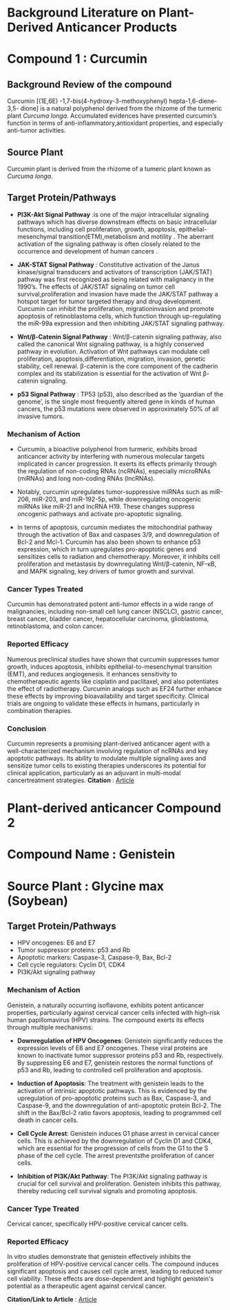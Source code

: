 # Background Literature on Plant-Derived Anticancer Products
# Compound 1 : Curcumin

## Background Review of the compound
Curcumin [(1E,6E) -1,7-bis(4-hydroxy-3-methoxyphenyl) hepta-1,6-diene-3,5- dione] is a natural polyphenol derived from the rhizome of the turmeric plant *Curcuma longa.* Accumulated evidences have presented curcumin’s function in terms of anti-inflammatory,antioxidant properties, and especially anti-tumor activities.

## Source Plant
Curcumin plant is derived from the rhizome of a tumeric plant known as *Curcuma longa*.

## Target Protein/Pathways
- **PI3K-Akt Signal Pathway** :is one of the major intracellular signaling pathways which has diverse downstream effects on basic intracellular functions, including cell proliferation, growth, apoptosis, epithelial-mesenchymal transition(ETM),metabolism and motility . The aberrant activation of the signaling pathway is often closely related to the occurrence and development of human cancers .


- **JAK-STAT Signal Pathway** : Constitutive activation of the Janus kinase/signal transducers and activators of transcription (JAK/STAT) pathway was first recognized as being related with malignancy in the 1990’s.
The effects of JAK/STAT signaling on tumor cell survival,proliferation and invasion have made the JAK/STAT pathway a hotspot target for tumor targeted therapy and drug development.
Curcumin can inhibit the proliferation, migrationinvasion and promote apoptosis of retinoblastoma cells, which function through up-regulating the miR-99a expression and then inhibiting JAK/STAT signaling pathway.


- **Wnt/β-Catenin Signal Pathway** : Wnt/β-catenin signaling pathway, also called the canonical Wnt signaling pathway, is a highly conserved pathway in evolution. Activation of Wnt pathways can modulate cell proliferation, apoptosis,differentiation, migration, invasion, genetic stability, cell renewal. β-catenin is the core component of the cadherin complex and its stabilization is essential for the activation of Wnt β-catenin signaling.

- **p53 Signal Pathway** : TP53 (p53), also described as the ‘guardian of the genome’, is the single most frequently altered gene in kinds of human cancers, the p53 mutations were observed in approximately 50% of all invasive tumors.

### Mechanism of Action
- Curcumin, a bioactive polyphenol from turmeric, exhibits broad anticancer activity by interfering with numerous molecular targets implicated in cancer progression. It exerts its effects primarily through the regulation of non-coding RNAs (ncRNAs), especially microRNAs (miRNAs) and long non-coding RNAs (lncRNAs).

- Notably, curcumin upregulates tumor-suppressive miRNAs such as miR-206, miR-203, and miR-192-5p, while downregulating oncogenic miRNAs like miR-21 and lncRNA H19. These changes suppress oncogenic pathways and activate pro-apoptotic signaling.

- In terms of apoptosis, curcumin mediates the mitochondrial pathway through the activation of Bax and caspases 3/9, and downregulation of Bcl-2 and Mcl-1. Curcumin has also been shown to enhance p53 expression, which in turn upregulates pro-apoptotic genes and sensitizes cells to radiation and chemotherapy. Moreover, it inhibits cell proliferation and metastasis by downregulating Wnt/β-catenin, NF-κB, and MAPK signaling, key drivers of tumor growth and survival.

### Cancer Types Treated
Curcumin has demonstrated potent anti-tumor effects in a wide range of malignancies, including non-small cell lung cancer (NSCLC), gastric cancer, breast cancer, bladder cancer, hepatocellular carcinoma, glioblastoma, retinoblastoma, and colon cancer.

### Reported Efficacy
Numerous preclinical studies have shown that curcumin suppresses tumor growth, induces apoptosis, inhibits epithelial-to-mesenchymal transition (EMT), and reduces angiogenesis. It enhances sensitivity to chemotherapeutic agents like cisplatin and paclitaxel, and also potentiates the effect of radiotherapy. Curcumin analogs such as EF24 further enhance these effects by improving bioavailability and target specificity. Clinical trials are ongoing to validate these effects in humans, particularly in combination therapies.

### Conclusion
Curcumin represents a promising plant-derived anticancer agent with a well-characterized mechanism involving regulation of ncRNAs and key apoptotic pathways. Its ability to modulate multiple signaling axes and sensitize tumor cells to existing therapies underscores its potential for clinical application, particularly as an adjuvant in multi-modal cancertreatment strategies.
**Citation** : [Article](https://doi.org/10.3389/fonc.2021.660712)


# Plant-derived anticancer Compound 2

# Compound Name : Genistein

# Source Plant : Glycine max (Soybean)

## Target Protein/Pathways
- HPV oncogenes: E6 and E7
- Tumor suppressor proteins: p53 and Rb
- Apoptotic markers: Caspase-3, Caspase-9, Bax, Bcl-2
- Cell cycle regulators: Cyclin D1, CDK4
- PI3K/Akt signaling pathway


### Mechanism of Action
Genistein, a naturally occurring isoflavone, exhibits potent anticancer properties,
particularly against cervical cancer cells infected with high-risk human papillomavirus (HPV) strains. The compound exerts its effects through multiple mechanisms:

- **Downregulation of HPV Oncogenes**: Genistein significantly reduces the expression levels of E6 and E7 oncogenes. These viral proteins are known to inactivate tumor suppressor proteins p53 and Rb, respectively. By suppressing E6 and E7, genistein restores the normal functions of p53 and Rb, leading to controlled cell proliferation and apoptosis.

- **Induction of Apoptosis**: The treatment with genistein leads to the activation of intrinsic apoptotic pathways. This is evidenced by the upregulation of pro-apoptotic proteins such as Bax, Caspase-3, and Caspase-9, and the downregulation of anti-apoptotic protein Bcl-2. The shift in the Bax/Bcl-2 ratio favors apoptosis, leading to programmed cell death in cancer cells.

- **Cell Cycle Arrest**: Genistein induces G1 phase arrest in cervical cancer cells. This is achieved by the downregulation of Cyclin D1 and CDK4, which are essential for the progression of cells from the G1 to the S phase of the cell cycle. The arrest preventsthe proliferation of cancer cells.

- **Inhibition of PI3K/Akt Pathway**: The PI3K/Akt signaling pathway is crucial for cell survival and proliferation. Genistein inhibits this pathway, thereby reducing cell survival signals and promoting apoptosis.

### Cancer Type Treated
Cervical cancer, specifically HPV-positive cervical cancer cells.

### Reported Efficacy
In vitro studies demonstrate that genistein effectively
inhibits the proliferation of HPV-positive cervical cancer cells. The compound induces significant apoptosis and causes cell cycle arrest, leading to reduced tumor cell viability. These effects are dose-dependent and highlight genistein's potential as a therapeutic agent against cervical cancer.

**Citation/Link to Article** : [Article](https://doi.org/10.1016/j.bbrc.2018.01.107)